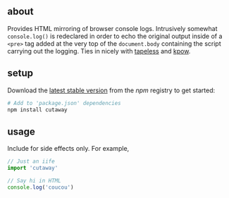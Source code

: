 ## about

Provides HTML mirroring of browser console logs. Intrusively somewhat `console.log()` is redeclared in order to echo the original output inside of a `<pre>` tag added at the very top of the `document.body` containing the script carrying out the logging. Ties in nicely with [tapeless](https://www.npmjs.com/package/tapeless) and [kpow](https://www.npmjs.com/package/kpow).

## setup

Download the [latest stable version](https://npm.im/cutaway) from the _npm_ registry to get started:

```sh
# Add to 'package.json' dependencies
npm install cutaway
```

## usage

Include for side effects only. For example,

```js
// Just an iife
import 'cutaway'

// Say hi in HTML
console.log('coucou')
```
